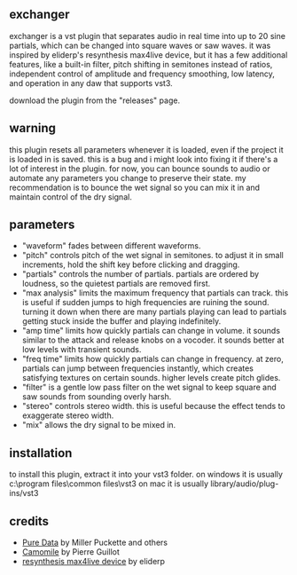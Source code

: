 ## exchanger

exchanger is a vst plugin that separates audio in real time into up to 20 sine partials, which can be changed into square waves or saw waves. it was inspired by eliderp's resynthesis max4live device, but it has a few additional features, like a built-in filter, pitch shifting in semitones instead of ratios, independent control of amplitude and frequency smoothing, low latency, and operation in any daw that supports vst3.

download the plugin from the "releases" page.

## warning

this plugin resets all parameters whenever it is loaded, even if the project it is loaded in is saved. this is a bug and i might look into fixing it if there's a lot of interest in the plugin. for now, you can bounce sounds to audio or automate any parameters you change to preserve their state. my recommendation is to bounce the wet signal so you can mix it in and maintain control of the dry signal.

## parameters

- "waveform" fades between different waveforms.
- "pitch" controls pitch of the wet signal in semitones. to adjust it in small increments, hold the shift key before clicking and dragging.
- "partials" controls the number of partials. partials are ordered by loudness, so the quietest partials are removed first.
- "max analysis" limits the maximum frequency that partials can track. this is useful if sudden jumps to high frequencies are ruining the sound. turning it down when there are many partials playing can lead to partials getting stuck inside the buffer and playing indefinitely.
- "amp time" limits how quickly partials can change in volume. it sounds similar to the attack and release knobs on a vocoder. it sounds better at low levels with transient sounds.
- "freq time" limits how quickly partials can change in frequency. at zero, partials can jump between frequencies instantly, which creates satisfying textures on certain sounds. higher levels create pitch glides.
- "filter" is a gentle low pass filter on the wet signal to keep square and saw sounds from sounding overly harsh.
- "stereo" controls stereo width. this is useful because the effect tends to exaggerate stereo width.
- "mix" allows the dry signal to be mixed in.

## installation

to install this plugin, extract it into your vst3 folder.
on windows it is usually c:\program files\common files\vst3
on mac it is usually library/audio/plug-ins/vst3

## credits

- [Pure Data](https://puredata.info/) by Miller Puckette and others
- [Camomile](https://github.com/pierreguillot/Camomile) by Pierre Guillot
- [resynthesis max4live device](https://www.youtube.com/watch?v=b0lA_FAUnlo) by eliderp
